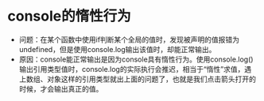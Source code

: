 # console的惰性行为
- 问题：在某个函数中使用if判断某个全局的值时，发现被声明的值报错为undefined，但是使用console.log输出该值时，却能正常输出。
- 原因：console能正常输出是因为console具有惰性行为。使用console.log()输出引用类型值时，console.log的实际执行会推迟，相当于“惰性”求值，遇上数组、对象这样的引用类型就出上面的问题了，也就是我们点击箭头打开的时候，才会输出真正的值。
